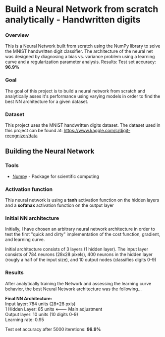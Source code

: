 # Build a Neural Network from scratch analytically - Handwritten digits

### Overview
This is a Neural Network built from scratch using the NumPy library to solve the MNIST handwritten digit classifier. The architecture of the neural net was designed by diagnosing a bias vs. variance problem using a learning curve and a regularization parameter analysis.
Results: Test set accuracy: **96.9%**

### Goal

The goal of this project is to build a neural network from scratch and analytically asses it's performance using varying models in order to find the best NN architecture for a given dataset. 

### Dataset

This project uses the MNIST handwritten digits dataset. The dataset used in this project can be found at: https://www.kaggle.com/c/digit-recognizer/data


## Building the Neural Network

### Tools

* [Numpy](https://numpy.org/doc/stable/) - Package for scientific computing

### Activation function

This neural network is using a **tanh** activation function on the hidden layers and a **softmax** activation function on the output layer


### Initial NN architecture

Initially, I have chosen an arbitrary neural network architecture in order to test the first "quick and dirty" implementation of the cost function, gradient, and learning curve.

Initial architecture consists of 3 layers (1 hidden layer). The input layer consists of 784 neurons (28x28 pixels), 400 neurons in the hidden layer (rougly a half of the input size), and 10 output nodes (classifies digits 0-9)

### Results

After analytically training the Network and assessing the learning curve behavior, the best Neural Network architecture was the following...

**Final NN Architecture:**  
Input layer: 784 units (28*28 pxls)  
1 Hidden Layer: 85 units <--- Main adjustment  
Output layer: 10 units (10 digits 0-9)  
Learning rate: 0.95

Test set accuracy after 5000 iteretions: **96.9%**  

